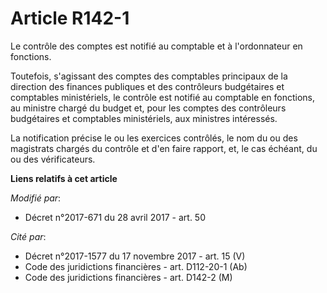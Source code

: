 # Article R142-1

Le contrôle des comptes est notifié au comptable et à l'ordonnateur en fonctions.

Toutefois, s'agissant des comptes des comptables principaux de la direction des finances publiques et des contrôleurs
budgétaires et comptables ministériels, le contrôle est notifié au comptable en fonctions, au ministre chargé du budget et,
pour les comptes des contrôleurs budgétaires et comptables ministériels, aux ministres intéressés.

La notification précise le ou les exercices contrôlés, le nom du ou des magistrats chargés du contrôle et d'en faire rapport,
et, le cas échéant, du ou des vérificateurs.

**Liens relatifs à cet article**

_Modifié par_:

  - Décret n°2017-671 du 28 avril 2017 - art. 50

_Cité par_:

  - Décret n°2017-1577 du 17 novembre 2017 - art. 15 (V)
  - Code des juridictions financières - art. D112-20-1 (Ab)
  - Code des juridictions financières - art. D142-2 (M)
